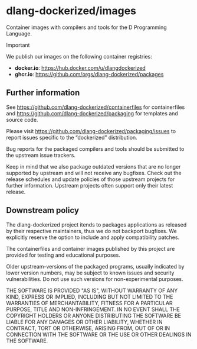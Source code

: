 # dlang-dockerized/images

Container images with compilers and tools for the D Programming Language.


> [!IMPORTANT]
> We publish our images on the following container registries:
> 
> - **docker.io**: <https://hub.docker.com/u/dlangdockerized>
> - **ghcr.io**: <https://github.com/orgs/dlang-dockerized/packages>

## Further information

See <https://github.com/dlang-dockerized/containerfiles> for containerfiles
and <https://github.com/dlang-dockerized/packaging> for templates and source
code.

Please visit <https://github.com/dlang-dockerized/packaging/issues> to report
issues specific to the “dockerized” distribution.

Bug reports for the packaged compilers and tools should be submitted to the
upstream issue trackers.

Keep in mind that we also package outdated versions that are no longer
supported by upstream and will not receive any bugfixes. Check out the release
schedules and update policies of those upstream projects for further
information. Upstream projects often support only their latest release.

## Downstream policy

The dlang-dockerized project itends to packages applications as released by
their respective maintainers, thus we do not backport bugfixes.
We explicitly reserve the option to include and apply compatibility patches.

The containerfiles and container images published by this project are provided
for testing and educational purposes.

Older upstream-versions of the packaged programs, usually indicated by lower
version numbers, may be subject to known issues and security vulnerabilities.
Do not use such versions for non-experimental purposes.

THE SOFTWARE IS PROVIDED "AS IS", WITHOUT WARRANTY OF ANY KIND, EXPRESS OR
IMPLIED, INCLUDING BUT NOT LIMITED TO THE WARRANTIES OF MERCHANTABILITY,
FITNESS FOR A PARTICULAR PURPOSE, TITLE AND NON-INFRINGEMENT. IN NO EVENT
SHALL THE COPYRIGHT HOLDERS OR ANYONE DISTRIBUTING THE SOFTWARE BE LIABLE
FOR ANY DAMAGES OR OTHER LIABILITY, WHETHER IN CONTRACT, TORT OR OTHERWISE,
ARISING FROM, OUT OF OR IN CONNECTION WITH THE SOFTWARE OR THE USE OR OTHER
DEALINGS IN THE SOFTWARE.
